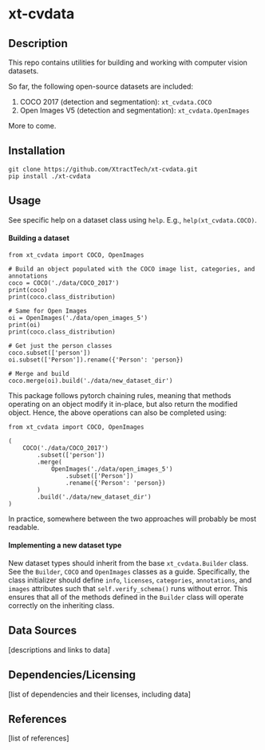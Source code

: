 # xt-cvdata
  
## Description

This repo contains utilities for building and working with computer vision datasets.

So far, the following open-source datasets are included:
1. COCO 2017 (detection and segmentation): `xt_cvdata.COCO`
1. Open Images V5 (detection and segmentation): `xt_cvdata.OpenImages`

More to come.

## Installation

```{bash}
git clone https://github.com/XtractTech/xt-cvdata.git
pip install ./xt-cvdata
```

## Usage

See specific help on a dataset class using `help`. E.g., `help(xt_cvdata.COCO)`.

#### Building a dataset

```{python}
from xt_cvdata import COCO, OpenImages

# Build an object populated with the COCO image list, categories, and annotations
coco = COCO('./data/COCO_2017')
print(coco)
print(coco.class_distribution)

# Same for Open Images
oi = OpenImages('./data/open_images_5')
print(oi)
print(coco.class_distribution)

# Get just the person classes
coco.subset(['person'])
oi.subset(['Person']).rename({'Person': 'person})

# Merge and build
coco.merge(oi).build('./data/new_dataset_dir')
```

This package follows pytorch chaining rules, meaning that methods operating on an object modify it in-place, but also return the modified object. Hence, the above operations can also be completed using:

```{python}
from xt_cvdata import COCO, OpenImages

(
    COCO('./data/COCO_2017')
        .subset(['person'])
        .merge(
            OpenImages('./data/open_images_5')
                .subset(['Person'])
                .rename({'Person': 'person})
        )
        .build('./data/new_dataset_dir')
)
```

In practice, somewhere between the two approaches will probably be most readable.

#### Implementing a new dataset type

New dataset types should inherit from the base `xt_cvdata.Builder` class. See the `Builder`, `COCO` and `OpenImages` classes as a guide. Specifically, the class initializer should define `info`, `licenses`, `categories`, `annotations`, and `images` attributes such that `self.verify_schema()` runs without error. This ensures that all of the methods defined in the `Builder` class will operate correctly on the inheriting class.
  
## Data Sources

[descriptions and links to data]
  
## Dependencies/Licensing

[list of dependencies and their licenses, including data]

## References

[list of references]
